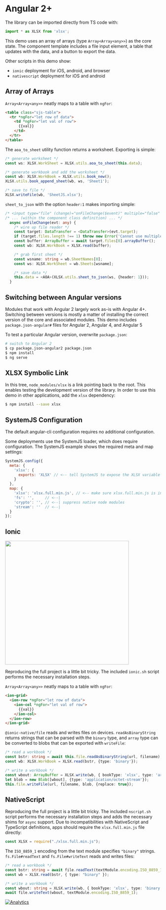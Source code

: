 # Angular 2+

The library can be imported directly from TS code with:

```typescript
import * as XLSX from 'xlsx';
```

This demo uses an array of arrays (type `Array<Array<any>>`) as the core state.
The component template includes a file input element, a table that updates with
the data, and a button to export the data.

Other scripts in this demo show:
- `ionic` deployment for iOS, android, and browser
- `nativescript` deployment for iOS and android

## Array of Arrays

`Array<Array<any>>` neatly maps to a table with `ngFor`:

```html
<table class="sjs-table">
  <tr *ngFor="let row of data">
    <td *ngFor="let val of row">
      {{val}}
    </td>
  </tr>
</table>
```

The `aoa_to_sheet` utility function returns a worksheet.  Exporting is simple:

```typescript
/* generate worksheet */
const ws: XLSX.WorkSheet = XLSX.utils.aoa_to_sheet(this.data);

/* generate workbook and add the worksheet */
const wb: XLSX.WorkBook = XLSX.utils.book_new();
XLSX.utils.book_append_sheet(wb, ws, 'Sheet1');

/* save to file */
XLSX.writeFile(wb, 'SheetJS.xlsx');
```

`sheet_to_json` with the option `header:1` makes importing simple:

```typescript
/* <input type="file" (change)="onFileChange($event)" multiple="false" /> */
/* ... (within the component class definition) ... */
  async onFileChange(evt: any) {
    /* wire up file reader */
    const target: DataTransfer = <DataTransfer>(evt.target);
    if (target.files.length !== 1) throw new Error('Cannot use multiple files');
    const buffer: ArrayBuffer = await target.files[0].arrayBuffer();
    const wb: XLSX.WorkBook = XLSX.read(buffer);

    /* grab first sheet */
    const wsname: string = wb.SheetNames[0];
    const ws: XLSX.WorkSheet = wb.Sheets[wsname];

    /* save data */
    this.data = <AOA>(XLSX.utils.sheet_to_json(ws, {header: 1}));
  }
```

## Switching between Angular versions

Modules that work with Angular 2 largely work as-is with Angular 4+.  Switching
between versions is mostly a matter of installing the correct version of the
core and associated modules.  This demo includes `package.json-angular#` files
for Angular 2, Angular 4, and Angular 5

To test a particular Angular version, overwrite `package.json`:

```bash
# switch to Angular 2
$ cp package.json-angular2 package.json
$ npm install
$ ng serve
```

## XLSX Symbolic Link

In this tree, `node_modules/xlsx` is a link pointing back to the root.  This
enables testing the development version of the library.  In order to use this
demo in other applications, add the `xlsx` dependency:

```bash
$ npm install --save xlsx
```

## SystemJS Configuration

The default angular-cli configuration requires no additional configuration.

Some deployments use the SystemJS loader, which does require configuration.  The
SystemJS example shows the required meta and map settings:

```js
SystemJS.config({
  meta: {
    'xlsx': {
      exports: 'XLSX' // <-- tell SystemJS to expose the XLSX variable
    }
  },
  map: {
    'xlsx': 'xlsx.full.min.js', // <-- make sure xlsx.full.min.js is in same dir
    'fs': '',     // <--|
    'crypto': '', // <--| suppress native node modules
    'stream': ''  // <--|
  }
});
```

## Ionic

<img src="screen.png" width="400px"/>

Reproducing the full project is a little bit tricky.  The included `ionic.sh`
script performs the necessary installation steps.

`Array<Array<any>>` neatly maps to a table with `ngFor`:

```html
<ion-grid>
  <ion-row *ngFor="let row of data">
    <ion-col *ngFor="let val of row">
      {{val}}
    </ion-col>
  </ion-row>
</ion-grid>
```


`@ionic-native/file` reads and writes files on devices. `readAsBinaryString`
returns strings that can be parsed with the `binary` type, and `array` type can
be converted to blobs that can be exported with `writeFile`:

```typescript
/* read a workbook */
const bstr: string = await this.file.readAsBinaryString(url, filename);
const wb: XLSX.WorkBook = XLSX.read(bstr, {type: 'binary'});

/* write a workbook */
const wbout: ArrayBuffer = XLSX.write(wb, { bookType: 'xlsx', type: 'array' });
let blob = new Blob([wbout], {type: 'application/octet-stream'});
this.file.writeFile(url, filename, blob, {replace: true});
```

## NativeScript

Reproducing the full project is a little bit tricky.  The included `nscript.sh`
script performs the necessary installation steps and adds the necessary shims
for `async` support.  Due to incompatibilities with NativeScript and TypeScript
definitions, apps should require the `xlsx.full.min.js` file directly:

```typescript
const XLSX = require("./xlsx.full.min.js");
```

The `ISO_8859_1` encoding from the text module specifies `"binary"` strings.
`fs.File#readText` and `fs.File#writeText` reads and writes files:

```typescript
/* read a workbook */
const bstr: string = await file.readText(textModule.encoding.ISO_8859_1);
const wb = XLSX.read(bstr, { type: "binary" });

/* write a workbook */
const wbout: string = XLSX.write(wb, { bookType: 'xlsx', type: 'binary' });
await file.writeText(wbout, textModule.encoding.ISO_8859_1);
```

[![Analytics](https://ga-beacon.appspot.com/UA-36810333-1/SheetJS/js-xlsx?pixel)](https://github.com/SheetJS/js-xlsx)
